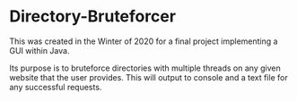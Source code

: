 # Directory-Bruteforcer

This was created in the Winter of 2020 for a final project implementing a GUI within Java. 

Its purpose is to bruteforce directories with multiple threads on any given website that the user provides. This will output to console and a text file for any successful requests.